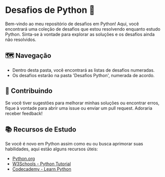 # Desafios de Python 🐍

Bem-vindo ao meu repositório de desafios em Python! Aqui, você encontrará uma coleção de desafios que estou resolvendo enquanto estudo Python. Sinta-se à vontade para explorar as soluções e os desafios ainda não resolvidos.

## 🗺️ Navegação

- Dentro desta pasta, você encontrará as listas de desafios numeradas.
- Os desafios estarão na pasta 'Desafios Python', numerada de acordo.

## 🚀 Contribuindo

Se você tiver sugestões para melhorar minhas soluções ou encontrar erros, fique à vontade para abrir uma issue ou enviar um pull request. Adoraria receber feedback!

## 📚 Recursos de Estudo

Se você é novo em Python assim como eu ou busca aprimorar suas habilidades, aqui estão alguns recursos úteis:

- [Python.org](https://www.python.org/)
- [W3Schools - Python Tutorial](https://www.w3schools.com/python/)
- [Codecademy - Learn Python](https://www.codecademy.com/learn/learn-python)

